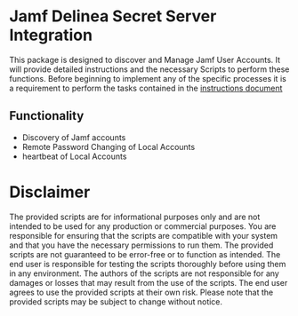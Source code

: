 # Jamf Delinea Secret Server Integration

This package is designed to discover and Manage Jamf User Accounts.  It will provide detailed instructions and the necessary Scripts to perform these functions. Before beginning to implement any of the specific processes it is a requirement to perform the tasks contained in the [instructions document](./Instructions.md)

## Functionality

- Discovery of Jamf accounts
- Remote Password Changing of Local Accounts
- heartbeat of Local Accounts

# Disclaimer

The provided scripts are for informational purposes only and are not intended to be used for any production or commercial purposes. You are responsible for ensuring that the scripts are compatible with your system and that you have the necessary permissions to run them. The provided scripts are not guaranteed to be error-free or to function as intended. The end user is responsible for testing the scripts thoroughly before using them in any environment. The authors of the scripts are not responsible for any damages or losses that may result from the use of the scripts. The end user agrees to use the provided scripts at their own risk. Please note that the provided scripts may be subject to change without notice.